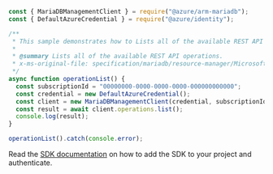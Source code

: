 ```javascript
const { MariaDBManagementClient } = require("@azure/arm-mariadb");
const { DefaultAzureCredential } = require("@azure/identity");

/**
 * This sample demonstrates how to Lists all of the available REST API operations.
 *
 * @summary Lists all of the available REST API operations.
 * x-ms-original-file: specification/mariadb/resource-manager/Microsoft.DBforMariaDB/stable/2018-06-01/examples/OperationList.json
 */
async function operationList() {
  const subscriptionId = "00000000-0000-0000-0000-000000000000";
  const credential = new DefaultAzureCredential();
  const client = new MariaDBManagementClient(credential, subscriptionId);
  const result = await client.operations.list();
  console.log(result);
}

operationList().catch(console.error);
```

Read the [SDK documentation](https://github.com/Azure/azure-sdk-for-js/blob/%40azure%2Farm-mariadb_2.0.1/sdk/mariadb/arm-mariadb/README.md) on how to add the SDK to your project and authenticate.
